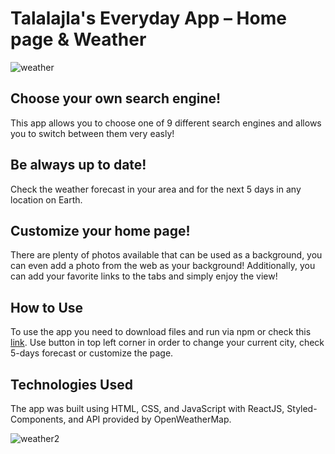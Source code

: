 # Talalajla's Everyday App – Home page & Weather

![weather](https://user-images.githubusercontent.com/68278690/228673487-9b537eb5-5b9f-4b04-a9e5-b0f21f0a581c.jpg)


## Choose your own search engine!
This app allows you to choose one of 9 different search engines and allows you to switch between them very easly!

## Be always up to date!
Check the weather forecast in your area and for the next 5 days in any location on Earth.

## Customize your home page!
There are plenty of photos available that can be used as a background, you can even add a photo from the web as your background! Additionally, you can add your favorite links to the tabs and simply enjoy the view!

## How to Use
To use the app you need to download files and run via npm or check this [link](https://tea-talalajla.vercel.app/).
Use button in top left corner in order to change your current city, check 5-days forecast or customize the page.

## Technologies Used
The app was built using HTML, CSS, and JavaScript with ReactJS, Styled-Components, and API provided by OpenWeatherMap.

![weather2](https://user-images.githubusercontent.com/68278690/228673495-b30517ca-29b3-4b2b-b6ff-414baa9b2172.jpg)

